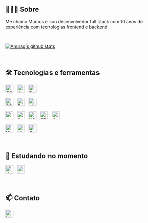## 👨🏻‍💻 Sobre

Me chamo Marcus e sou desenvolvedor full stack com 10 anos de experiência com tecnologias frontend e backend.

<br>

[![Anurag's github stats](https://github-readme-stats.vercel.app/api?username=marcustavora&count_private=true&theme=tokyonight)](https://github.com/anuraghazra/github-readme-stats)

<br>

<a name="#tecnologia"></a>
## 🛠 Tecnologias e ferramentas

[<img src="https://img.shields.io/badge/C%23-373D48?logo=c-sharp&logoColor=239120" alt="C# logo" title="C#" height="25" />][tec_anchor]
&nbsp;
[<img src="https://img.shields.io/badge/.NET-373D48?logo=dotnet&logoColor=A376D5" alt="dotnet logo" title=".NET" height="25" />][tec_anchor]
&nbsp;
[<img src="https://img.shields.io/badge/RabbitMQ-373D48?logo=rabbitmq&logoColor=FF6600" alt="RabbitMQ logo" title="RabbitMQ" height="25" />][tec_anchor]
<br>

[<img src="https://img.shields.io/badge/SQL%20Server-373D48?logo=microsoft-sql-server&logoColor=de5654" alt="SQL Server logo" title="SQL Server" height="25" />][tec_anchor]
&nbsp;
[<img src="https://img.shields.io/badge/Redis-373D48?logo=redis&logoColor=DC382C" alt="Redis logo" title="Redis" height="25" />][tec_anchor]
&nbsp;
[<img src="https://img.shields.io/badge/ElasticSearch-373D48?logo=elasticsearch&logoColor=F0BF1A" alt="elasticsearch logo" title="ElasticSearch" height="25" />][tec_anchor]
&nbsp;
<br>

[<img src="https://img.shields.io/badge/JavaScript-373D48?logo=javascript&logoColor=F7DF1E" alt="JavaScript logo" title="JavaScript" height="25" />][tec_anchor]
&nbsp;
[<img src="https://img.shields.io/badge/TypeScript-373D48?logo=typescript&logoColor=3178C6" alt="TypeScript logo" title="TypeScript" height="25" />][tec_anchor]
&nbsp;
[<img src="https://img.shields.io/badge/HTML5-373D48?logo=html5&logoColor=E34F26" alt="HTML5 logo" title="HTML5" height="25" />][tec_anchor]
&nbsp;
[<img src="https://img.shields.io/badge/CSS3-373D48?logo=css3&logoColor=1572B6" alt="CSS3 logo" title="CSS3" height="25" />][tec_anchor]
&nbsp;
[<img src="https://img.shields.io/badge/Angular-373D48?logo=angular&logoColor=DD0031" alt="Angular logo" title="Angular 2+" height="25" />][tec_anchor]
<br>

[<img src="https://img.shields.io/badge/Visual%20Studio-373D48?logo=visual-studio&logoColor=CD97F9" alt="Visual Studio logo" title="Visual Studio" height="25" />][tec_anchor]
&nbsp;
[<img src="https://img.shields.io/badge/VS%20Code-373D48?logo=visual-studio-code&logoColor=007ACC" alt="Visual Studio Code logo" title="Visual Studio Code" height="25" />][tec_anchor]
&nbsp;
[<img src="https://img.shields.io/badge/Git-373D48?logo=git&logoColor=F05032" alt="Git logo" title="Git" height="25" />][tec_anchor]
&nbsp;

<br>

<a name="#estudo"></a>
## 📖 Estudando no momento

[<img src="https://img.shields.io/badge/docker-373D48?logo=docker&logoColor=2496ED" alt="docker logo" title="docker" height="25" />][estudo_anchor]
&nbsp;
[<img src="https://img.shields.io/badge/kubernetes-373D48?logo=kubernetes&logoColor=326DE6" alt="kubernetes logo" title="kubernetes" height="25" />][estudo_anchor]

<br>

## 📫 Contato
[<img src="https://img.shields.io/badge/LinkedIn-373D48?logo=linkedin&logoColor=0077B5" alt="LinkedIn logo" title="LinkedIn" height="25" />](https://br.linkedin.com/in/marcustavora)


[tec_anchor]: #tecnologia--
[estudo_anchor]: #estudo--

<!---
marcustavora/marcustavora is a ✨ special ✨ repository because its `README.md` (this file) appears on your GitHub profile.
You can click the Preview link to take a look at your changes.
--->
